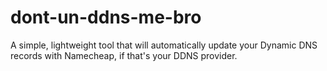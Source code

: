 # dont-un-ddns-me-bro
A simple, lightweight tool that will automatically update your Dynamic DNS records with Namecheap, if that's your DDNS provider.
